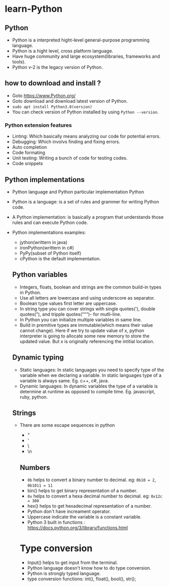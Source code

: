 # learn-Python

## Python

- Python is a interpreted hight-level general-purpose programming language.
- Python is a hight level, cross platform language.
- Have huge community and large ecosystem(libraries, frameworks and tools).
- Python v-2 is the legacy version of Python.

## how to download and install ?

- Goto https://www.Python.org/
- Goto download and download latest version of Python.
- `sudo apt install Python3.8(version)`
- You can check version of Python installed by using `Python --version`.

### Python extension features

- Linting: Which basically means analyzing our code for potential errors.
- Debugging: Which involvs finding and fixing errors.
- Auto completion
- Code formating
- Unit testing: Writing a bunch of code for testing codes.
- Code snippets

## Python implementations

- Python language and Python particular implementation Python
- Python is a language: is a set of rules and grammer for writing Python code.
- A Python implementation: is basically a program that understands those rules and can execute Python code.
- Python implementations examples:

  - jython(writtern in java)
  - ironPython(writtern in c#)
  - PyPy(subset of Python itself)
  - cPython is the default implementation.

  ## Python variables

  - Integers, floats, boolean and strings are the common build-in types in Python.
  - Use all letters are lowercase and using underscore as separator.
  - Boolean type values first letter are uppercase.
  - In string type you can cover strings with single quotes('), double quotes("), and tripple quotes(""")- for mutli-line.
  - In Python you can initialize multiple variables in same line.
  - Build in premitive types are immutable(which means their value cannot change). Here if we try to update value of x,
    python interpreter is going to allocate some new memory to store the updated value. But x is originally referencing the intitial location.

  ## Dynamic typing

  - Static languages: In static languages you need to specify type of the variable when we declaring a variable.
    In static languages type of a variable is always same. Eg. c++, c#, java.
  - Dynamic languages: In dynamic variables the type of a variable is determine at runtime as opposed to compile time. Eg. javascript, ruby, python.

  ## Strings

  - There are some escape sequences in python

    - \"
    - \'
    - \\
    - \n

    ## Numbers

    - `0b` helps to convert a binary number to decimal. eg: `0b10 = 2`, `0b1011 = 11`
    - bin() helps to get binary representation of a number.
    - `0x` helps to convert a hexa decimal number to decimal. eg: `0x12c = 300`
    - hex() helps to get hexadecimal representation of a number.
    - Python don't have increament operator.
    - Uppercase indicate the variable is a constant variable.
    - Python 3 built in functions : https://docs.python.org/3/library/functions.html

    # Type conversion

    - Input() helps to get input from the terminal.
    - Python language doesn't know how to do type conversion.
    - Python is strongly typed language.
    - type conversion functions: int(), float(), bool(), str();
